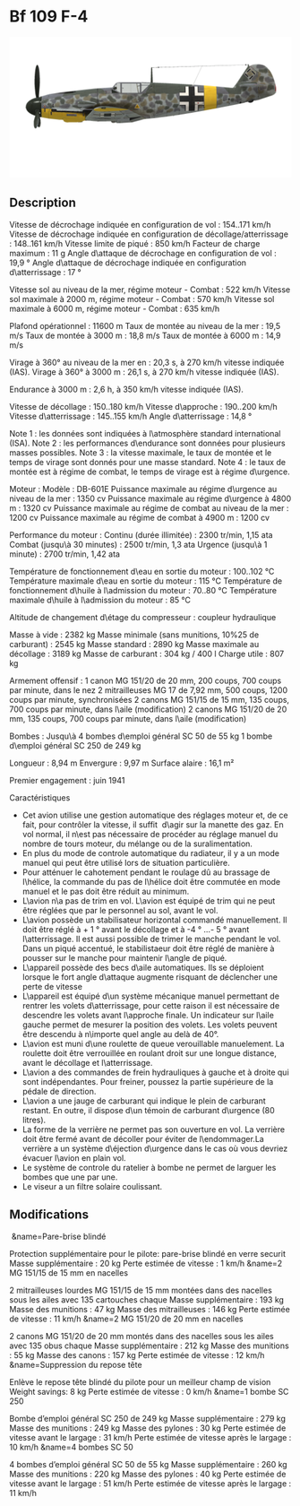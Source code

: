 # Bf 109 F-4

![bf109f4](../images/bf109f4.png)

## Description

Vitesse de décrochage indiquée en configuration de vol : 154..171 km/h
Vitesse de décrochage indiquée en configuration de décollage/atterrissage : 148..161 km/h
Vitesse limite de piqué : 850 km/h
Facteur de charge maximum : 11 g
Angle d\attaque de décrochage en configuration de vol : 19,9 °
Angle d\attaque de décrochage indiquée en configuration d\atterrissage : 17 °

Vitesse sol au niveau de la mer, régime moteur - Combat : 522 km/h
Vitesse sol maximale à 2000 m, régime moteur - Combat : 570 km/h
Vitesse sol maximale à 6000 m, régime moteur - Combat : 635 km/h

Plafond opérationnel : 11600 m
Taux de montée au niveau de la mer : 19,5 m/s
Taux de montée à 3000 m : 18,8 m/s
Taux de montée à 6000 m : 14,9 m/s

Virage à 360° au niveau de la mer en : 20,3 s, à 270 km/h vitesse indiquée (IAS).
Virage à 360° à 3000 m : 26,1 s, à 270 km/h vitesse indiquée (IAS).

Endurance à 3000 m : 2,6 h, à 350 km/h vitesse indiquée (IAS).

Vitesse de décollage : 150..180 km/h
Vitesse d\approche : 190..200 km/h
Vitesse d\atterrissage : 145..155 km/h
Angle d\atterrissage : 14,8 °

Note 1 : les données sont indiquées à l\atmosphère standard international (ISA).
Note 2 : les performances d\endurance sont données pour plusieurs masses possibles.
Note 3 : la vitesse maximale, le taux de montée et le temps de virage sont donnés pour une masse standard.
Note 4 : le taux de montée est à régime de combat, le temps de virage est à régime d\urgence.

Moteur :
Modèle : DB-601E
Puissance maximale au régime d\urgence au niveau de la mer : 1350 cv
Puissance maximale au régime d\urgence à 4800 m : 1320 cv
Puissance maximale au régime de combat au niveau de la mer : 1200 cv
Puissance maximale au régime de combat à 4900 m : 1200 cv

Performance du moteur :
Continu (durée illimitée) : 2300 tr/min, 1,15 ata
Combat (jusqu\à 30 minutes) : 2500 tr/min, 1,3 ata
Urgence (jusqu\à 1 minute) : 2700 tr/min, 1,42 ata

Température de fonctionnement d\eau en sortie du moteur : 100..102 °C
Température maximale d\eau en sortie du moteur : 115 °C
Température de fonctionnement d\huile à l\admission du moteur : 70..80 °C
Température maximale d\huile à l\admission du moteur : 85 °C

Altitude de changement d\étage du compresseur : coupleur hydraulique

Masse à vide : 2382 kg
Masse minimale (sans munitions, 10%25 de carburant) : 2545 kg
Masse standard : 2890 kg
Masse maximale au décollage : 3189 kg
Masse de carburant : 304 kg / 400 l
Charge utile : 807 kg

Armement offensif :
1 canon MG 151/20 de 20 mm, 200 coups, 700 coups par minute, dans le nez
2 mitrailleuses MG 17 de 7,92 mm, 500 coups, 1200 coups par minute, synchronisées
2 canons MG 151/15 de 15 mm, 135 coups, 700 coups par minute, dans l\aile (modification)
2 canons MG 151/20 de 20 mm, 135 coups, 700 coups par minute, dans l\aile (modification)

Bombes :
Jusqu\à 4 bombes d\emploi général SC 50 de 55 kg
1 bombe d\emploi général SC 250 de 249 kg

Longueur : 8,94 m
Envergure : 9,97 m
Surface alaire : 16,1 m²

Premier engagement : juin 1941

Caractéristiques
- Cet avion utilise une gestion automatique des réglages moteur et, de ce fait, pour contrôler la vitesse, il suffit  d\agir sur la manette des gaz. En vol normal, il n\est pas nécessaire de procéder au réglage manuel du nombre de tours moteur, du mélange ou de la suralimentation.
- En plus du mode de controle automatique du radiateur, il y a  un mode manuel qui peut être utilisé lors de situation particulière.
- Pour atténuer le cahotement pendant le roulage dû au brassage de l\hélice, la commande du pas de l\hélice doit être commutée en mode manuel et le pas doit être réduit au minimum.
- L\avion n\a pas de trim en vol. L\avion est équipé de trim qui ne peut être réglées que par le personnel au sol, avant le vol.
- L\avion possède un stabilisateur horizontal commandé manuellement. Il doit être réglé à + 1 ° avant le décollage et à -4 ° ...- 5 ° avant l\atterrissage. Il est aussi possible de trimer le manche pendant le vol. Dans un piqué accentué, le stabilistaeur doit être réglé de manière à pousser sur le manche pour maintenir l\angle de piqué.
- L\appareil possède des becs d\aile automatiques. Ils se déploient lorsque le fort angle d\attaque augmente risquant de déclencher une perte de vitesse 
- L\appareil est équipé d\un système mécanique manuel permettant de rentrer les volets d\atterrissage, pour cette raison il est nécessaire de descendre les volets avant l\approche finale. Un indicateur sur l\aile gauche permet de mesurer la position des volets. Les volets peuvent être descendu à n\importe quel angle au delà de 40°.
- L\avion est muni d\une roulette de queue verouillable manuelement. La roulette doit être verrouillée en roulant droit sur une longue distance, avant le décollage et l\atterrissage.
- L\avion a des commandes de frein hydrauliques à gauche et à droite qui sont indépendantes. Pour freiner, poussez la partie supérieure de la pédale de direction.
- L\avion a une jauge de carburant qui indique le plein de carburant restant. En outre, il dispose d\un témoin de carburant d\urgence (80 litres).
- La forme de la verrière ne permet pas son ouverture en vol. La verrière doit être fermé avant de décoller pour éviter de l\endommager.La verrière a un système d\éjection d\urgence dans le cas où vous devriez évacuer l\avion en plain vol.
- Le système de controle du ratelier à bombe ne permet de larguer les bombes que une par une.
- Le viseur a un filtre solaire coulissant.

## Modifications
﻿
&name=Pare-brise blindé

Protection supplémentaire pour le pilote: pare-brise blindé en verre securit
Masse supplémentaire : 20 kg
Perte estimée de vitesse : 1 km/h﻿
&name=2 MG 151/15 de 15 mm en nacelles

2 mitrailleuses lourdes MG 151/15 de 15 mm montées dans des nacelles sous les ailes avec 135 cartouches chaque
Masse supplémentaire : 193 kg
Masse des munitions : 47 kg
Masse des mitrailleuses : 146 kg
Perte estimée de vitesse : 11 km/h﻿
&name=2 MG 151/20 de 20 mm en nacelles

2 canons MG 151/20 de 20 mm montés dans des nacelles sous les ailes avec 135 obus chaque
Masse supplémentaire : 212 kg
Masse des munitions : 55 kg
Masse des canons : 157 kg
Perte estimée de vitesse : 12 km/h﻿
&name=Suppression du repose tête

Enlève le repose tête blindé du pilote pour un meilleur champ de vision
Weight savings: 8 kg
Perte estimée de vitesse : 0 km/h﻿
&name=1 bombe SC 250

Bombe d’emploi général SC 250 de 249 kg
Masse supplémentaire : 279 kg
Masse des munitions : 249 kg
Masse des pylones : 30 kg
Perte estimée de vitesse avant le largage : 31 km/h
Perte estimée de vitesse après le largage : 10 km/h﻿
&name=4 bombes SC 50

4 bombes d’emploi général SC 50 de 55 kg
Masse supplémentaire : 260 kg
Masse des munitions : 220 kg
Masse des pylones : 40 kg
Perte estimée de vitesse avant le largage : 51 km/h
Perte estimée de vitesse après le largage : 11 km/h